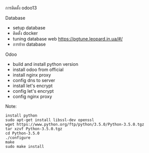 การติดตั้ง odoo13

Database  
- setup database
- ติดตั้ง docker
- tuning database web https://pgtune.leopard.in.ua/#/
- การย้าย database

Odoo
- build and install python version
- install odoo from official
- install nginx proxy
- config dns to server
- install let's encrypt
- config let's encrypt
- config nginx proxy

Note:
```shell
install python
sudo apt-get install libssl-dev openssl
wget https://www.python.org/ftp/python/3.5.0/Python-3.5.0.tgz
tar xzvf Python-3.5.0.tgz
cd Python-3.5.0
./configure
make
sudo make install
```
